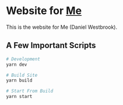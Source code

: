 # Website for [Me](westbrookdaniel.com)

This is the website for Me (Daniel Westbrook).

## A Few Important Scripts

```bash
# Development
yarn dev

# Build Site
yarn build

# Start From Build
yarn start
```
